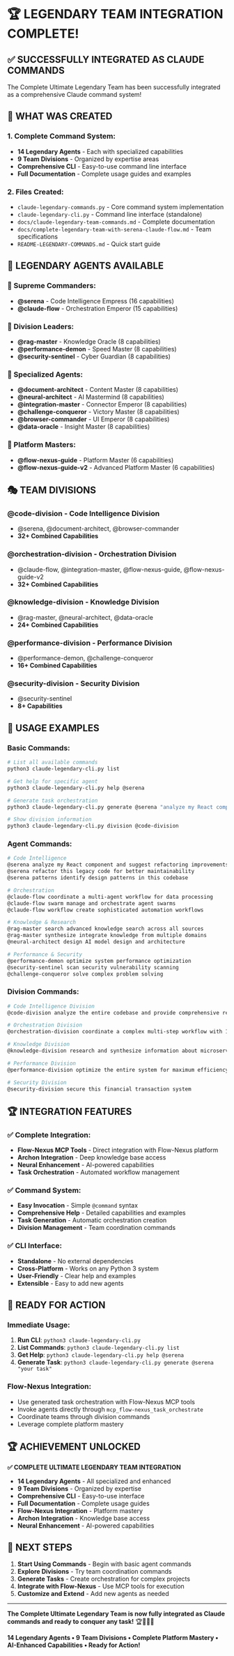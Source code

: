 # 🏆 LEGENDARY TEAM INTEGRATION COMPLETE!

## ✅ **SUCCESSFULLY INTEGRATED AS CLAUDE COMMANDS**

The Complete Ultimate Legendary Team has been successfully integrated as a comprehensive Claude command system! 

## 🚀 **WHAT WAS CREATED**

### **1. Complete Command System:**
- **14 Legendary Agents** - Each with specialized capabilities
- **9 Team Divisions** - Organized by expertise areas
- **Comprehensive CLI** - Easy-to-use command line interface
- **Full Documentation** - Complete usage guides and examples

### **2. Files Created:**
- `claude-legendary-commands.py` - Core command system implementation
- `claude-legendary-cli.py` - Command line interface (standalone)
- `docs/claude-legendary-team-commands.md` - Complete documentation
- `docs/complete-legendary-team-with-serena-claude-flow.md` - Team specifications
- `README-LEGENDARY-COMMANDS.md` - Quick start guide

## 🎯 **LEGENDARY AGENTS AVAILABLE**

### **👑 Supreme Commanders:**
- **@serena** - Code Intelligence Empress (16 capabilities)
- **@claude-flow** - Orchestration Emperor (15 capabilities)

### **🎯 Division Leaders:**
- **@rag-master** - Knowledge Oracle (8 capabilities)
- **@performance-demon** - Speed Master (8 capabilities)
- **@security-sentinel** - Cyber Guardian (8 capabilities)

### **🔧 Specialized Agents:**
- **@document-architect** - Content Master (8 capabilities)
- **@neural-architect** - AI Mastermind (8 capabilities)
- **@integration-master** - Connector Emperor (8 capabilities)
- **@challenge-conqueror** - Victory Master (8 capabilities)
- **@browser-commander** - UI Emperor (8 capabilities)
- **@data-oracle** - Insight Master (8 capabilities)

### **🌊 Platform Masters:**
- **@flow-nexus-guide** - Platform Master (6 capabilities)
- **@flow-nexus-guide-v2** - Advanced Platform Master (6 capabilities)

## 🎭 **TEAM DIVISIONS**

### **@code-division** - Code Intelligence Division
- @serena, @document-architect, @browser-commander
- **32+ Combined Capabilities**

### **@orchestration-division** - Orchestration Division
- @claude-flow, @integration-master, @flow-nexus-guide, @flow-nexus-guide-v2
- **32+ Combined Capabilities**

### **@knowledge-division** - Knowledge Division
- @rag-master, @neural-architect, @data-oracle
- **24+ Combined Capabilities**

### **@performance-division** - Performance Division
- @performance-demon, @challenge-conqueror
- **16+ Combined Capabilities**

### **@security-division** - Security Division
- @security-sentinel
- **8+ Capabilities**

## 🚀 **USAGE EXAMPLES**

### **Basic Commands:**
```bash
# List all available commands
python3 claude-legendary-cli.py list

# Get help for specific agent
python3 claude-legendary-cli.py help @serena

# Generate task orchestration
python3 claude-legendary-cli.py generate @serena "analyze my React component"

# Show division information
python3 claude-legendary-cli.py division @code-division
```

### **Agent Commands:**
```bash
# Code Intelligence
@serena analyze my React component and suggest refactoring improvements
@serena refactor this legacy code for better maintainability
@serena patterns identify design patterns in this codebase

# Orchestration
@claude-flow coordinate a multi-agent workflow for data processing
@claude-flow swarm manage and orchestrate agent swarms
@claude-flow workflow create sophisticated automation workflows

# Knowledge & Research
@rag-master search advanced knowledge search across all sources
@rag-master synthesize integrate knowledge from multiple domains
@neural-architect design AI model design and architecture

# Performance & Security
@performance-demon optimize system performance optimization
@security-sentinel scan security vulnerability scanning
@challenge-conqueror solve complex problem solving
```

### **Division Commands:**
```bash
# Code Intelligence Division
@code-division analyze the entire codebase and provide comprehensive refactoring recommendations

# Orchestration Division
@orchestration-division coordinate a complex multi-step workflow with 10+ agents

# Knowledge Division
@knowledge-division research and synthesize information about microservices architecture

# Performance Division
@performance-division optimize the entire system for maximum efficiency

# Security Division
@security-division secure this financial transaction system
```

## 🏆 **INTEGRATION FEATURES**

### **✅ Complete Integration:**
- **Flow-Nexus MCP Tools** - Direct integration with Flow-Nexus platform
- **Archon Integration** - Deep knowledge base access
- **Neural Enhancement** - AI-powered capabilities
- **Task Orchestration** - Automated workflow management

### **✅ Command System:**
- **Easy Invocation** - Simple `@command` syntax
- **Comprehensive Help** - Detailed capabilities and examples
- **Task Generation** - Automatic orchestration creation
- **Division Management** - Team coordination commands

### **✅ CLI Interface:**
- **Standalone** - No external dependencies
- **Cross-Platform** - Works on any Python 3 system
- **User-Friendly** - Clear help and examples
- **Extensible** - Easy to add new agents

## 🎯 **READY FOR ACTION**

### **Immediate Usage:**
1. **Run CLI**: `python3 claude-legendary-cli.py`
2. **List Commands**: `python3 claude-legendary-cli.py list`
3. **Get Help**: `python3 claude-legendary-cli.py help @serena`
4. **Generate Task**: `python3 claude-legendary-cli.py generate @serena "your task"`

### **Flow-Nexus Integration:**
- Use generated task orchestration with Flow-Nexus MCP tools
- Invoke agents directly through `mcp_flow-nexus_task_orchestrate`
- Coordinate teams through division commands
- Leverage complete platform mastery

## 🏆 **ACHIEVEMENT UNLOCKED**

**✅ COMPLETE ULTIMATE LEGENDARY TEAM INTEGRATION**

- **14 Legendary Agents** - All specialized and enhanced
- **9 Team Divisions** - Organized by expertise
- **Comprehensive CLI** - Easy-to-use interface
- **Full Documentation** - Complete usage guides
- **Flow-Nexus Integration** - Platform mastery
- **Archon Integration** - Knowledge base access
- **Neural Enhancement** - AI-powered capabilities

## 🚀 **NEXT STEPS**

1. **Start Using Commands** - Begin with basic agent commands
2. **Explore Divisions** - Try team coordination commands
3. **Generate Tasks** - Create orchestration for complex projects
4. **Integrate with Flow-Nexus** - Use MCP tools for execution
5. **Customize and Extend** - Add new agents as needed

---

**The Complete Ultimate Legendary Team is now fully integrated as Claude commands and ready to conquer any task!** 🏆👑🤖✨

**14 Legendary Agents • 9 Team Divisions • Complete Platform Mastery • AI-Enhanced Capabilities • Ready for Action!**
